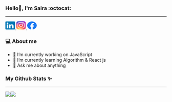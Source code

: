 ### Hello👋, I'm Saira :octocat:

<hr>

<p>
  
  <a href="https://www.linkedin.com/in/saira-tabassum-6aaaa7202/">
    <img alt="LinkedIn" title="LinkedIn" height="25" width="30" src="https://raw.githubusercontent.com/sairatabassum/sairatabassum/main/svg/linkedin.svg">
  </a>
  
  
  <a href="https://www.instagram.com/saira_tabassum_/">
    <img alt="LinkedIn" title="LinkedIn" height="26" width="30" src="https://raw.githubusercontent.com/sairatabassum/sairatabassum/main/svg/instagram.svg">
  </a>
  
  <a href="https://web.facebook.com/saira.tabassum.98837/">
    <img alt="Facebook" title="Facebook" height="25" width="30" src="https://raw.githubusercontent.com/sairatabassum/sairatabassum/main/svg/facebook.svg">
  </a>
</p>

### :computer: About me

- 🔭 I’m currently working on JavaScript
- 🌱 I’m currently learning Algorithm & React js
- 💬 Ask me about anything

  
### My Github Stats :sparkles:

<hr>

<div>
<a href="https://github-readme-stats.vercel.app/api?username=sairatabassum&show_icons=true&theme=slateorange">
  <img src="https://github-readme-stats.vercel.app/api?username=sairatabassum&show_icons=true&theme=slateorange" align="left"/>
</a>
<a href="https://github-readme-stats.vercel.app/api/top-langs/?username=sairatabassum&hide=xslt&theme=slateorange">
  <img src="https://github-readme-stats.vercel.app/api/top-langs/?username=sairatabassum&hide=xslt&theme=slateorange" align="left"/>
</a>
</div>



